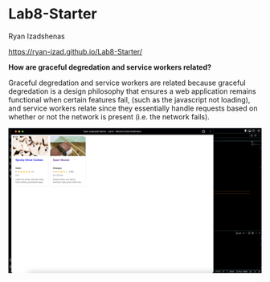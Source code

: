 # Lab8-Starter
Ryan Izadshenas

https://ryan-izad.github.io/Lab8-Starter/

**How are graceful degredation and service workers related?**

Graceful degredation and service workers are related because graceful degredation is a design philosophy that ensures a web application remains functional when certain features fail, (such as the javascript not loading), and service workers relate since they essentially handle requests based on whether or not the network is present (i.e. the network fails). 

![image](/assets/images/icons/pwa.png)
